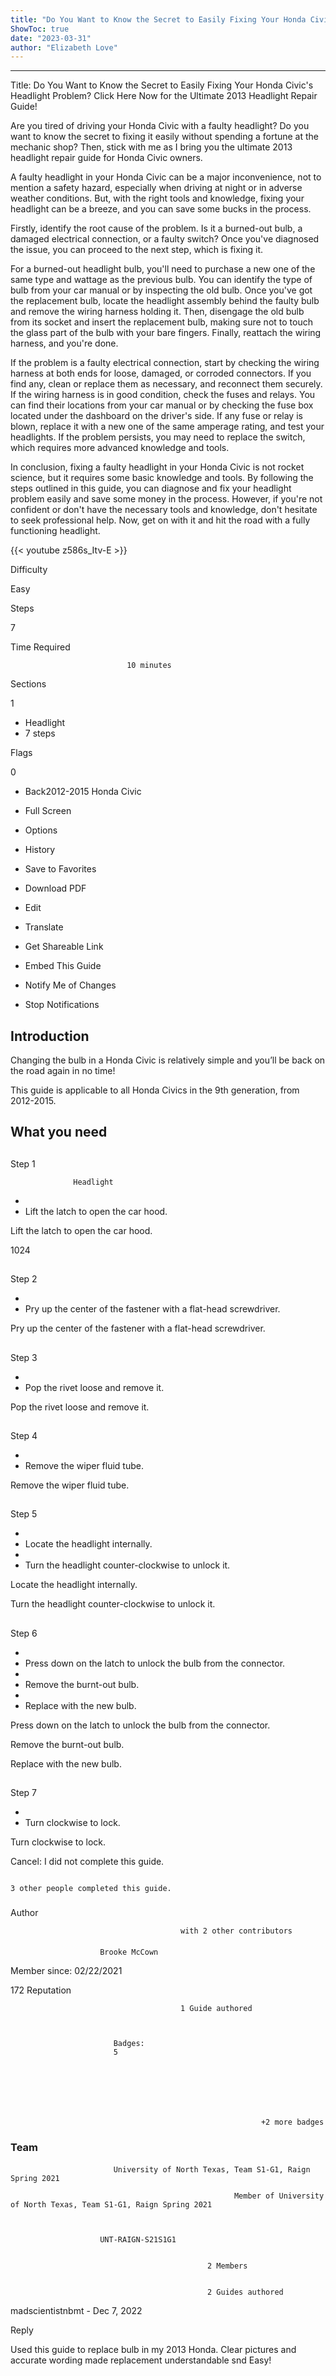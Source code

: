 ```yaml
---
title: "Do You Want to Know the Secret to Easily Fixing Your Honda Civic's Headlight Problem? Click Here Now for the Ultimate 2013 Headlight Repair Guide!"
ShowToc: true 
date: "2023-03-31"
author: "Elizabeth Love"
---
```

*****
Title: Do You Want to Know the Secret to Easily Fixing Your Honda Civic's Headlight Problem? Click Here Now for the Ultimate 2013 Headlight Repair Guide!

Are you tired of driving your Honda Civic with a faulty headlight? Do you want to know the secret to fixing it easily without spending a fortune at the mechanic shop? Then, stick with me as I bring you the ultimate 2013 headlight repair guide for Honda Civic owners.

A faulty headlight in your Honda Civic can be a major inconvenience, not to mention a safety hazard, especially when driving at night or in adverse weather conditions. But, with the right tools and knowledge, fixing your headlight can be a breeze, and you can save some bucks in the process.

Firstly, identify the root cause of the problem. Is it a burned-out bulb, a damaged electrical connection, or a faulty switch? Once you've diagnosed the issue, you can proceed to the next step, which is fixing it.

For a burned-out headlight bulb, you'll need to purchase a new one of the same type and wattage as the previous bulb. You can identify the type of bulb from your car manual or by inspecting the old bulb. Once you've got the replacement bulb, locate the headlight assembly behind the faulty bulb and remove the wiring harness holding it. Then, disengage the old bulb from its socket and insert the replacement bulb, making sure not to touch the glass part of the bulb with your bare fingers. Finally, reattach the wiring harness, and you're done.

If the problem is a faulty electrical connection, start by checking the wiring harness at both ends for loose, damaged, or corroded connectors. If you find any, clean or replace them as necessary, and reconnect them securely. If the wiring harness is in good condition, check the fuses and relays. You can find their locations from your car manual or by checking the fuse box located under the dashboard on the driver's side. If any fuse or relay is blown, replace it with a new one of the same amperage rating, and test your headlights. If the problem persists, you may need to replace the switch, which requires more advanced knowledge and tools.

In conclusion, fixing a faulty headlight in your Honda Civic is not rocket science, but it requires some basic knowledge and tools. By following the steps outlined in this guide, you can diagnose and fix your headlight problem easily and save some money in the process. However, if you're not confident or don't have the necessary tools and knowledge, don't hesitate to seek professional help. Now, get on with it and hit the road with a fully functioning headlight.

{{< youtube z586s_Itv-E >}} 







Difficulty
 



Easy         
 








Steps
 
7
 



Time Required
 

                              10 minutes            
 


Sections
 
1
 
- Headlight
 - 7 steps

 




Flags
 
0
 
- Back2012-2015 Honda Civic
 - Full Screen
 - Options

 
- History
 - Save to Favorites
 - Download PDF
 - Edit
 - Translate
 - Get Shareable Link
 - Embed This Guide
 - Notify Me of Changes
 - Stop Notifications

 
## Introduction
 
Changing the bulb in a Honda Civic is relatively simple and you’ll be back on the road again in no time!
 
This guide is applicable to all Honda Civics in the 9th generation, from 2012-2015.
 
## What you need
 
## 

Step 1

                  Headlight               


 
- 
 - Lift the latch to open the car hood.

 
Lift the latch to open the car hood.
 
1024
 
## 

Step 2


 
- 
 - Pry up the center of the fastener with a flat-head screwdriver.

 
Pry up the center of the fastener with a flat-head screwdriver.
 
## 

Step 3


 
- 
 - Pop the rivet loose and remove it.

 
Pop the rivet loose and remove it.
 
## 

Step 4


 
- 
 - Remove the wiper fluid tube.

 
Remove the wiper fluid tube.
 
## 

Step 5


 
- 
 - Locate the headlight internally.
 - 
 - Turn the headlight counter-clockwise to unlock it.

 
Locate the headlight internally.
 
Turn the headlight counter-clockwise to unlock it.
 
## 

Step 6


 
- 
 - Press down on the latch to unlock the bulb from the connector.
 - 
 - Remove the burnt-out bulb.
 - 
 - Replace with the new bulb.

 
Press down on the latch to unlock the bulb from the connector.
 
Remove the burnt-out bulb.
 
Replace with the new bulb.
 
## 

Step 7


 
- 
 - Turn clockwise to lock.

 
Turn clockwise to lock.
 

Cancel: I did not complete this guide.

 

                                                                                          3 other people completed this guide.                                             
 
### 
Author

 

                                          with 2 other contributors 
 
#### 

                        Brooke McCown                     

 
Member since: 02/22/2021
 
172 Reputation
 

                                          1 Guide authored                  
 


                           Badges:
                           5


 

 


                                                            +2 more badges                           

 
### Team
 
#### 

                           University of North Texas, Team S1-G1, Raign Spring 2021                        

                                                      Member of University of North Texas, Team S1-G1, Raign Spring 2021 

 

                        UNT-RAIGN-S21S1G1                     
 

                                                2 Members                     
 

                                                2 Guides authored                     
 

madscientistnbmt -
      Dec 7, 2022

Reply


 
Used this guide to replace bulb in my 2013 Honda.   Clear pictures and accurate wording made replacement understandable snd Easy!



